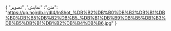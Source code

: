 {
  "متن": "نمایش",
  "تصویر": "https://up.hojrdb.ir/dl4/InShot_%DB%B2%DB%B0%DB%B2%DB%B1%DB%B0%DB%B5%DB%B2%DB%B5_%DB%B1%DB%B9%DB%B5%DB%B3%DB%B5%DB%B1%DB%B2%DB%B4%DB%B6.jpg"
}
